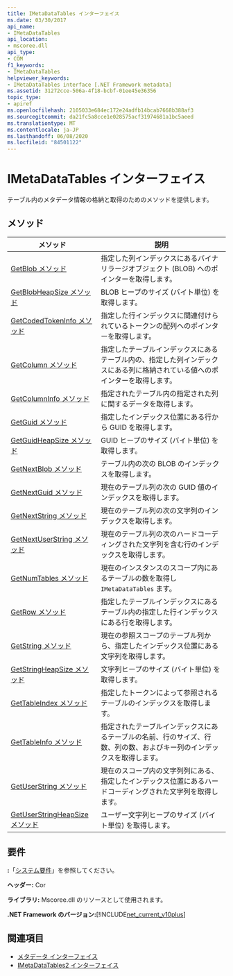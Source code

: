 ```yaml
---
title: IMetaDataTables インターフェイス
ms.date: 03/30/2017
api_name:
- IMetaDataTables
api_location:
- mscoree.dll
api_type:
- COM
f1_keywords:
- IMetaDataTables
helpviewer_keywords:
- IMetaDataTables interface [.NET Framework metadata]
ms.assetid: 31272cce-506a-4f18-bcbf-01ee45e36356
topic_type:
- apiref
ms.openlocfilehash: 2105033e684ec172e24adfb14bcab7668b388af3
ms.sourcegitcommit: da21fc5a8cce1e028575acf31974681a1bc5aeed
ms.translationtype: MT
ms.contentlocale: ja-JP
ms.lasthandoff: 06/08/2020
ms.locfileid: "84501122"
---
```

# <a name="imetadatatables-interface"></a>IMetaDataTables インターフェイス
テーブル内のメタデータ情報の格納と取得のためのメソッドを提供します。  
  
## <a name="methods"></a>メソッド  
  
|メソッド|説明|  
|------------|-----------------|  
|[GetBlob メソッド](imetadatatables-getblob-method.md)|指定した列インデックスにあるバイナリラージオブジェクト (BLOB) へのポインターを取得します。|  
|[GetBlobHeapSize メソッド](imetadatatables-getblobheapsize-method.md)|BLOB ヒープのサイズ (バイト単位) を取得します。|  
|[GetCodedTokenInfo メソッド](imetadatatables-getcodedtokeninfo-method.md)|指定した行インデックスに関連付けられているトークンの配列へのポインターを取得します。|  
|[GetColumn メソッド](imetadatatables-getcolumn-method.md)|指定したテーブルインデックスにあるテーブル内の、指定した列インデックスにある列に格納されている値へのポインターを取得します。|  
|[GetColumnInfo メソッド](imetadatatables-getcolumninfo-method.md)|指定されたテーブル内の指定された列に関するデータを取得します。|  
|[GetGuid メソッド](imetadatatables-getguid-method.md)|指定したインデックス位置にある行から GUID を取得します。|  
|[GetGuidHeapSize メソッド](imetadatatables-getguidheapsize-method.md)|GUID ヒープのサイズ (バイト単位) を取得します。|  
|[GetNextBlob メソッド](imetadatatables-getnextblob-method.md)|テーブル内の次の BLOB のインデックスを取得します。|  
|[GetNextGuid メソッド](imetadatatables-getnextguid-method.md)|現在のテーブル列の次の GUID 値のインデックスを取得します。|  
|[GetNextString メソッド](imetadatatables-getnextstring-method.md)|現在のテーブル列の次の文字列のインデックスを取得します。|  
|[GetNextUserString メソッド](imetadatatables-getnextuserstring-method.md)|現在のテーブル列の次のハードコーディングされた文字列を含む行のインデックスを取得します。|  
|[GetNumTables メソッド](imetadatatables-getnumtables-method.md)|現在のインスタンスのスコープ内にあるテーブルの数を取得し `IMetaDataTables` ます。|  
|[GetRow メソッド](imetadatatables-getrow-method.md)|指定したテーブルインデックスにあるテーブル内の指定した行インデックスにある行を取得します。|  
|[GetString メソッド](imetadatatables-getstring-method.md)|現在の参照スコープのテーブル列から、指定したインデックス位置にある文字列を取得します。|  
|[GetStringHeapSize メソッド](imetadatatables-getstringheapsize-method.md)|文字列ヒープのサイズ (バイト単位) を取得します。|  
|[GetTableIndex メソッド](imetadatatables-gettableindex-method.md)|指定したトークンによって参照されるテーブルのインデックスを取得します。|  
|[GetTableInfo メソッド](imetadatatables-gettableinfo-method.md)|指定されたテーブルインデックスにあるテーブルの名前、行のサイズ、行数、列の数、およびキー列のインデックスを取得します。|  
|[GetUserString メソッド](imetadatatables-getuserstring-method.md)|現在のスコープ内の文字列列にある、指定したインデックス位置にあるハードコーディングされた文字列を取得します。|  
|[GetUserStringHeapSize メソッド](imetadatatables-getuserstringheapsize-method.md)|ユーザー文字列ヒープのサイズ (バイト単位) を取得します。|  
  
## <a name="requirements"></a>要件  
 **:**「[システム要件](../../get-started/system-requirements.md)」を参照してください。  
  
 **ヘッダー:** Cor  
  
 **ライブラリ:** Mscoree.dll のリソースとして使用されます。  
  
 **.NET Framework のバージョン:**[!INCLUDE[net_current_v10plus](../../../../includes/net-current-v10plus-md.md)]  
  
## <a name="see-also"></a>関連項目

- [メタデータ インターフェイス](metadata-interfaces.md)
- [IMetaDataTables2 インターフェイス](imetadatatables2-interface.md)
